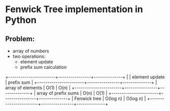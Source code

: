 Fenwick Tree implementation in Python
=====================================

Problem:
--------

  * array of numbers
  * two operations:
     - element update
     - prefix sum calculation

+-----------------------+----------------+--------------+
|                       | element update | prefix sum   |
+-----------------------+----------------+--------------+
| array of elements     |     O(1)       |   O(n)       |
+-----------------------+----------------+--------------+
| array of prefix sums  |     O(n)       |   O(1)       |
+-----------------------+----------------+--------------+
| Fenwick tree          |     O(log n)   |   O(log n)   |
+-----------------------+----------------+--------------+
